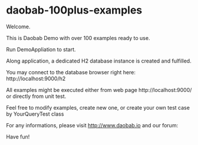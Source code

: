 # daobab-100plus-examples

Welcome.

This is Daobab Demo with over 100 examples ready to use.

Run DemoAppliation to start.

Along application, a dedicated H2 database instance is created and fulfilled.

You may connect to the database browser right here: http://localhost:9000/h2

All examples might be executed either from web page http://localhost:9000/
or directly from unit test.

Feel free to modify examples, create new one, or create your own test case by YourQueryTest class

For any informations, please visit http://www.daobab.io
and our forum:

Have fun!